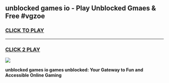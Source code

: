 
## unblocked games io - Play Unblocked Gmaes & Free #vgzoe
<h3>
<a href="https://news.freeplayer.one?title=unblocked_games_io&ref=26F">CLICK TO PLAY</a></h3>
<hr>

<h3>
<a href="https://news.freeplayer.one?title=unblocked_games_io&ref=26F">CLICK 2 PLAY</a>
  
</h3>

<a href="https://news.freeplayer.one?title=unblocked_games_io&ref=26F/"><img src="https://clearcache.store/games.png"></a>


**unblocked games io games unblocked: Your Gateway to Fun and Accessible Online Gaming**
